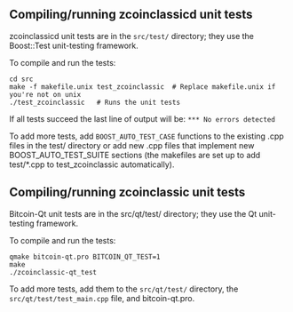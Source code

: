 Compiling/running zcoinclassicd unit tests
------------------------------------

zcoinclassicd unit tests are in the `src/test/` directory; they
use the Boost::Test unit-testing framework.

To compile and run the tests:

	cd src
	make -f makefile.unix test_zcoinclassic  # Replace makefile.unix if you're not on unix
	./test_zcoinclassic   # Runs the unit tests

If all tests succeed the last line of output will be:
`*** No errors detected`

To add more tests, add `BOOST_AUTO_TEST_CASE` functions to the existing
.cpp files in the test/ directory or add new .cpp files that
implement new BOOST_AUTO_TEST_SUITE sections (the makefiles are
set up to add test/*.cpp to test_zcoinclassic automatically).


Compiling/running zcoinclassic unit tests
---------------------------------------

Bitcoin-Qt unit tests are in the src/qt/test/ directory; they
use the Qt unit-testing framework.

To compile and run the tests:

	qmake bitcoin-qt.pro BITCOIN_QT_TEST=1
	make
	./zcoinclassic-qt_test

To add more tests, add them to the `src/qt/test/` directory,
the `src/qt/test/test_main.cpp` file, and bitcoin-qt.pro.
